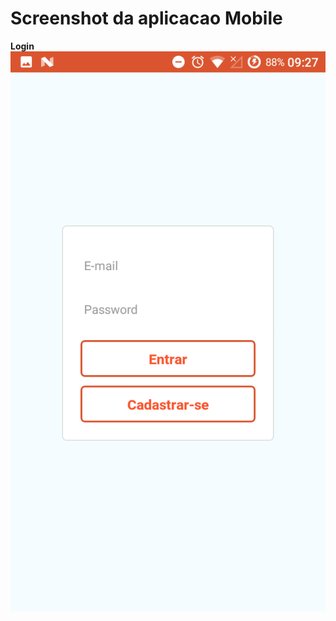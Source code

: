 # Screenshot da aplicacao Mobile

**Login**
<img src='https://github.com/ThiagoRech1997/Assistencia-Tecnica/blob/master/Estudo%20de%20Caso/Screenshots/Screenshot_20190708-092740.png' />
